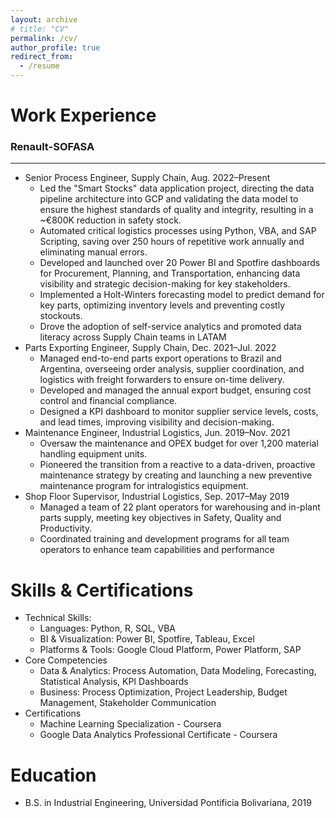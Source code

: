 ```yaml
---
layout: archive
# title: "CV"
permalink: /cv/
author_profile: true
redirect_from:
  - /resume
---
```


<!-- {% include base_path %} -->

Work Experience
======

### Renault-SOFASA
---
* Senior Process Engineer, Supply Chain, Aug. 2022–Present
  * Led the "Smart Stocks" data application project, directing the data pipeline architecture into GCP and validating the data model to ensure the highest standards of quality and integrity, resulting in a ~€800K reduction in safety stock. 
  * Automated critical logistics processes using Python, VBA, and SAP Scripting, saving over 250 hours of repetitive work annually and eliminating manual errors. 
  * Developed and launched over 20 Power BI and Spotfire dashboards for Procurement, Planning, and Transportation, enhancing data visibility and strategic decision-making for key stakeholders. 
  * Implemented a Holt-Winters forecasting model to predict demand for key parts, optimizing inventory levels and preventing costly stockouts. 
  * Drove the adoption of self-service analytics and promoted data literacy across Supply Chain teams in LATAM
* Parts Exporting Engineer, Supply Chain, Dec. 2021–Jul. 2022
  * Managed end-to-end parts export operations to Brazil and Argentina, overseeing order analysis, supplier coordination, and logistics with freight forwarders to ensure on-time delivery. 
  * Developed and managed the annual export budget, ensuring cost control and financial compliance. 
  * Designed a KPI dashboard to monitor supplier service levels, costs, and lead times, improving visibility and decision-making. 
* Maintenance Engineer, Industrial Logistics, Jun. 2019–Nov. 2021
  * Oversaw the maintenance and OPEX budget for over 1,200 material handling equipment units. 
  * Pioneered the transition from a reactive to a data-driven, proactive maintenance strategy by creating and launching a new preventive maintenance program for intralogistics equipment. 
* Shop Floor Supervisor, Industrial Logistics, Sep. 2017–May 2019
  * Managed a team of 22 plant operators for warehousing and in-plant parts supply, meeting key objectives in Safety, Quality and Productivity. 
  * Coordinated training and development programs for all team operators to enhance team capabilities and performance
  
Skills & Certifications
======
* Technical Skills:
  * Languages: Python, R, SQL, VBA
  * BI & Visualization: Power BI, Spotfire, Tableau, Excel
  * Platforms & Tools: Google Cloud Platform, Power Platform, SAP
* Core Competencies
  * Data & Analytics: Process Automation, Data Modeling, Forecasting, Statistical Analysis, KPI Dashboards
  * Business: Process Optimization, Project Leadership, Budget Management, Stakeholder Communication
* Certifications
  * Machine Learning Specialization - Coursera
  * Google Data Analytics Professional Certificate - Coursera

Education
======
* B.S. in Industrial Engineering, Universidad Pontificia Bolivariana, 2019

<!-- Publications
======
  <ul>{% for post in site.publications reversed %}
    {% include archive-single-cv.html %}
  {% endfor %}</ul>
  
Talks
======
  <ul>{% for post in site.talks reversed %}
    {% include archive-single-talk-cv.html  %}
  {% endfor %}</ul>
  
Teaching
======
  <ul>{% for post in site.teaching reversed %}
    {% include archive-single-cv.html %}
  {% endfor %}</ul>
  
Service and leadership
======
* Currently signed in to 43 different slack teams -->
